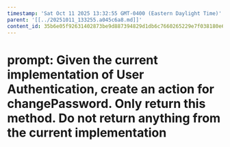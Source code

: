 ```yaml
---
timestamp: 'Sat Oct 11 2025 13:32:55 GMT-0400 (Eastern Daylight Time)'
parent: '[[../20251011_133255.a045c6a8.md]]'
content_id: 35b6e05f92631402873be9d887394829d1db6c7660265229e7f038180e683eac
---
```


# prompt: Given the current implementation of User Authentication, create an action for changePassword. Only return this method. Do not return anything from the current implementation
